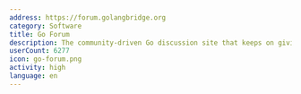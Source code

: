 ```yaml
---
address: https://forum.golangbridge.org
category: Software
title: Go Forum
description: The community-driven Go discussion site that keeps on giving
userCount: 6277
icon: go-forum.png
activity: high
language: en
---
```

